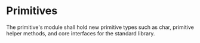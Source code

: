 # Primitives

The primitive's module shall hold new primitive types such as char, primitive helper methods, and
core interfaces for the standard library.
